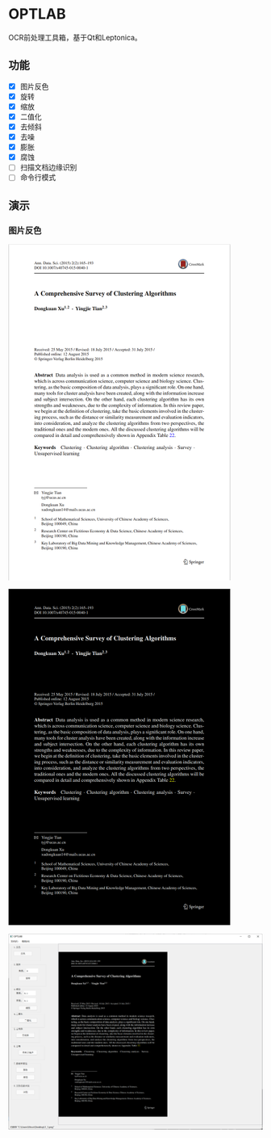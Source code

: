 # OPTLAB

OCR前处理工具箱，基于Qt和Leptonica。

## 功能

- [x] 图片反色
- [x] 旋转
- [x] 缩放
- [x] 二值化
- [x] 去倾斜 
- [x] 去噪
- [x] 膨胀
- [x] 腐蚀
- [ ] 扫描文档边缘识别
- [ ] 命令行模式

## 演示

### 图片反色

![](https://github.com/GreatV/optlab/raw/main/docs/images/1_0.png)

![](https://github.com/GreatV/optlab/raw/main/docs/images/1_1.png)

![](https://github.com/GreatV/optlab/raw/main/docs/images/1_2.png)